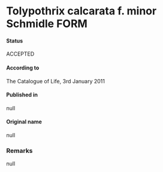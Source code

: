 Tolypothrix calcarata f. minor Schmidle FORM
=======

#### Status
ACCEPTED

#### According to
The Catalogue of Life, 3rd January 2011

#### Published in
null

#### Original name
null

### Remarks
null